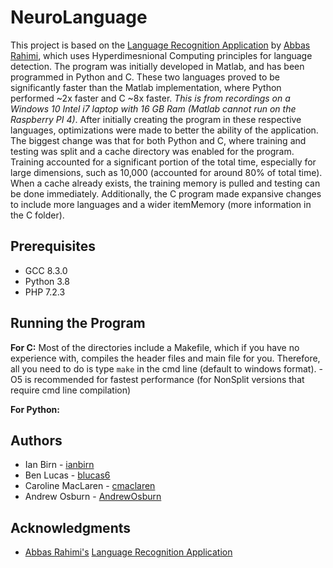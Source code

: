 # NeuroLanguage
This project is based on the [Language Recognition Application](https://github.com/abbas-rahimi/HDC-Language-Recognition) by [Abbas Rahimi](https://github.com/abbas-rahimi), 
which uses Hyperdimesnional Computing principles for language detection. The program was initially developed in Matlab, and has been programmed 
in Python and C. These two languages proved to be significantly faster than the Matlab implementation, where Python performed ~2x faster and C ~8x faster. 
*This is from recordings on a Windows 10 Intel i7 laptop with 16 GB Ram (Matlab cannot run on the Raspberry PI 4)*. After initially creating the program 
in these respective languages, optimizations were made to better the ability of the application. The biggest change was that for both Python and C, 
where training and testing was split and a cache directory was enabled for the program. Training accounted for a significant portion of the
total time, especially for large dimensions, such as 10,000 (accounted for around 80% of total time). When a cache already exists, the training
memory is pulled and testing can be done immediately. Additionally, the C program made expansive changes to include more languages and a wider
itemMemory (more information in the C folder).

## Prerequisites
* GCC 8.3.0
* Python 3.8
* PHP 7.2.3

## Running the Program
**For C:** Most of the directories include a Makefile, which if you have no experience with, compiles the header files and main file for you. Therefore,
all you need to do is type `make` in the cmd line (default to windows format). -O5 is recommended for fastest performance 
(for NonSplit versions that require cmd line compilation)

**For Python:**

## Authors
* Ian Birn - [ianbirn](https://github.com/ianbirn)
* Ben Lucas - [blucas6](https://github.com/blucas6)
* Caroline MacLaren - [cmaclaren](https://github.com/cmaclaren)
* Andrew Osburn - [AndrewOsburn](https://github.com/AndrewOsburn)

## Acknowledgments
* [Abbas Rahimi's](https://github.com/abbas-rahimi) [Language Recognition Application](https://github.com/abbas-rahimi/HDC-Language-Recognition)